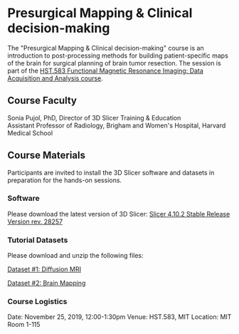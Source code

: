 # Presurgical Mapping & Clinical decision-making

The "Presurgical Mapping & Clinical decision-making" course is an introduction to post-processing methods for building patient-specific maps of the brain for surgical planning of brain tumor resection. The session is part of the [HST.583 Functional Magnetic Resonance Imaging: Data Acquisition and Analysis course](https://learning-modules.mit.edu/class/index.html?uuid=/course/9/fa19/9.583#info).

## Course Faculty
Sonia Pujol, PhD, Director of 3D Slicer Training & Education <br> Assistant Professor of Radiology, Brigham and Women's Hospital, Harvard Medical School

## Course Materials
Participants are invited to install the 3D Slicer software and datasets in preparation for the hands-on sessions.

### Software
Please download the latest version of 3D Slicer: 
[Slicer 4.10.2 Stable Release Version rev. 28257](https://download.slicer.org/)

### Tutorial Datasets
Please download and unzip the following files:

[Dataset #1: Diffusion MRI](https://www.dropbox.com/s/m3slat1aouq0j75/Diffusion%20MRI.zip?dl=1)

[Dataset #2: Brain Mapping](https://www.dropbox.com/s/p41hlvssjpa48in/WhiteMatterExplorationData.zip?dl=1)

### Course Logistics
Date: November 25, 2019, 12:00-1:30pm
Venue: HST.583, MIT
Location: MIT Room 1-115
